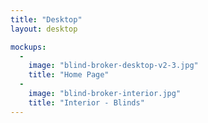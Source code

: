 ```yaml
---
title: "Desktop"
layout: desktop

mockups:
  -
    image: "blind-broker-desktop-v2-3.jpg"
    title: "Home Page"
  -
    image: "blind-broker-interior.jpg"
    title: "Interior - Blinds"
---
```

